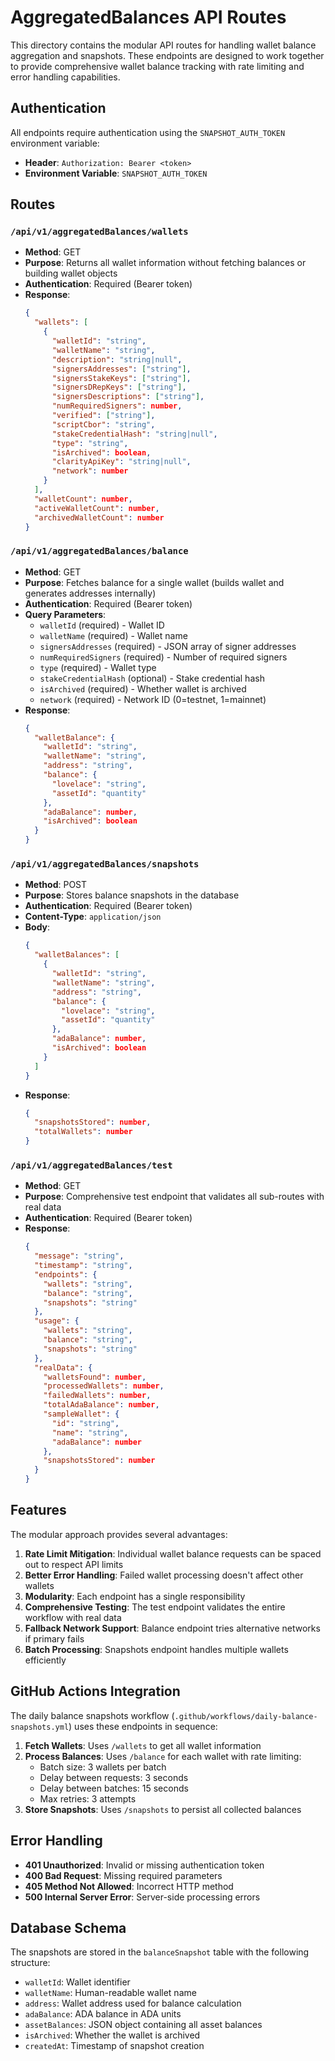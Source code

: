 # AggregatedBalances API Routes

This directory contains the modular API routes for handling wallet balance aggregation and snapshots. These endpoints are designed to work together to provide comprehensive wallet balance tracking with rate limiting and error handling capabilities.

## Authentication

All endpoints require authentication using the `SNAPSHOT_AUTH_TOKEN` environment variable:
- **Header**: `Authorization: Bearer <token>`
- **Environment Variable**: `SNAPSHOT_AUTH_TOKEN`

## Routes

### `/api/v1/aggregatedBalances/wallets`
- **Method**: GET
- **Purpose**: Returns all wallet information without fetching balances or building wallet objects
- **Authentication**: Required (Bearer token)
- **Response**: 
  ```json
  {
    "wallets": [
      {
        "walletId": "string",
        "walletName": "string",
        "description": "string|null",
        "signersAddresses": ["string"],
        "signersStakeKeys": ["string"],
        "signersDRepKeys": ["string"],
        "signersDescriptions": ["string"],
        "numRequiredSigners": number,
        "verified": ["string"],
        "scriptCbor": "string",
        "stakeCredentialHash": "string|null",
        "type": "string",
        "isArchived": boolean,
        "clarityApiKey": "string|null",
        "network": number
      }
    ],
    "walletCount": number,
    "activeWalletCount": number,
    "archivedWalletCount": number
  }
  ```

### `/api/v1/aggregatedBalances/balance`
- **Method**: GET
- **Purpose**: Fetches balance for a single wallet (builds wallet and generates addresses internally)
- **Authentication**: Required (Bearer token)
- **Query Parameters**: 
  - `walletId` (required) - Wallet ID
  - `walletName` (required) - Wallet name
  - `signersAddresses` (required) - JSON array of signer addresses
  - `numRequiredSigners` (required) - Number of required signers
  - `type` (required) - Wallet type
  - `stakeCredentialHash` (optional) - Stake credential hash
  - `isArchived` (required) - Whether wallet is archived
  - `network` (required) - Network ID (0=testnet, 1=mainnet)
- **Response**: 
  ```json
  {
    "walletBalance": {
      "walletId": "string",
      "walletName": "string",
      "address": "string",
      "balance": {
        "lovelace": "string",
        "assetId": "quantity"
      },
      "adaBalance": number,
      "isArchived": boolean
    }
  }
  ```

### `/api/v1/aggregatedBalances/snapshots`
- **Method**: POST
- **Purpose**: Stores balance snapshots in the database
- **Authentication**: Required (Bearer token)
- **Content-Type**: `application/json`
- **Body**: 
  ```json
  {
    "walletBalances": [
      {
        "walletId": "string",
        "walletName": "string",
        "address": "string", 
        "balance": {
          "lovelace": "string",
          "assetId": "quantity"
        },
        "adaBalance": number,
        "isArchived": boolean
      }
    ]
  }
  ```
- **Response**: 
  ```json
  {
    "snapshotsStored": number,
    "totalWallets": number
  }
  ```

### `/api/v1/aggregatedBalances/test`
- **Method**: GET
- **Purpose**: Comprehensive test endpoint that validates all sub-routes with real data
- **Authentication**: Required (Bearer token)
- **Response**: 
  ```json
  {
    "message": "string",
    "timestamp": "string",
    "endpoints": {
      "wallets": "string",
      "balance": "string", 
      "snapshots": "string"
    },
    "usage": {
      "wallets": "string",
      "balance": "string",
      "snapshots": "string"
    },
    "realData": {
      "walletsFound": number,
      "processedWallets": number,
      "failedWallets": number,
      "totalAdaBalance": number,
      "sampleWallet": {
        "id": "string",
        "name": "string",
        "adaBalance": number
      },
      "snapshotsStored": number
    }
  }
  ```

## Features

The modular approach provides several advantages:

1. **Rate Limit Mitigation**: Individual wallet balance requests can be spaced out to respect API limits
2. **Better Error Handling**: Failed wallet processing doesn't affect other wallets
3. **Modularity**: Each endpoint has a single responsibility
4. **Comprehensive Testing**: The test endpoint validates the entire workflow with real data
5. **Fallback Network Support**: Balance endpoint tries alternative networks if primary fails
6. **Batch Processing**: Snapshots endpoint handles multiple wallets efficiently

## GitHub Actions Integration

The daily balance snapshots workflow (`.github/workflows/daily-balance-snapshots.yml`) uses these endpoints in sequence:

1. **Fetch Wallets**: Uses `/wallets` to get all wallet information
2. **Process Balances**: Uses `/balance` for each wallet with rate limiting:
   - Batch size: 3 wallets per batch
   - Delay between requests: 3 seconds
   - Delay between batches: 15 seconds
   - Max retries: 3 attempts
3. **Store Snapshots**: Uses `/snapshots` to persist all collected balances

## Error Handling

- **401 Unauthorized**: Invalid or missing authentication token
- **400 Bad Request**: Missing required parameters
- **405 Method Not Allowed**: Incorrect HTTP method
- **500 Internal Server Error**: Server-side processing errors

## Database Schema

The snapshots are stored in the `balanceSnapshot` table with the following structure:
- `walletId`: Wallet identifier
- `walletName`: Human-readable wallet name
- `address`: Wallet address used for balance calculation
- `adaBalance`: ADA balance in ADA units
- `assetBalances`: JSON object containing all asset balances
- `isArchived`: Whether the wallet is archived
- `createdAt`: Timestamp of snapshot creation 
